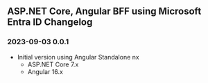 ## ASP.NET Core, Angular BFF using Microsoft Entra ID Changelog

### 2023-09-03 0.0.1

- Initial version using Angular Standalone nx
  - ASP.NET Core 7.x
  - Angular 16.x
  